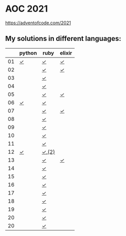 # AOC 2021

https://adventofcode.com/2021


## My solutions in different languages:

|    | python    | ruby                   | elixir     |
| -  | -         | -                      | -          |
| 01 | [✓][01py] | [✓][01rb]              | [✓][01exs] |
| 02 |           | [✓][02rb]              | [✓][02exs] |
| 03 |           | [✓][03rb]              |            |
| 04 |           | [✓][04rb]              |            |
| 05 |           | [✓][05rb]              | [✓][05exs] |
| 06 | [✓][06py] | [✓][06rb]              |            |
| 07 |           | [✓][07rb]              | [✓][07exs] |
| 08 |           | [✓][08rb]              |            |
| 09 |           | [✓][09rb]              |            |
| 10 |           | [✓][10rb]              |            |
| 11 |           | [✓][11rb]              |            |
| 12 | [✓][12py] | [✓][12rb],[(2)][12rb2] |            |
| 13 |           | [✓][13rb]              | [✓][13exs] |
| 14 |           | [✓][14rb]              |            |
| 15 |           | [✓][15rb]              |            |
| 16 |           | [✓][16rb]              |            |
| 17 |           | [✓][17rb]              |            |
| 18 |           | [✓][18rb]              |            |
| 19 |           | [✓][19rb]              |            |
| 20 |           | [✓][20rb]              |            |
| 20 |           | [✓][21rb]              |            |

[01py]:  python/day1.py
[06py]:  python/day6.py
[12py]:  python/day12.py

[01rb]:  ruby/day1.rb
[02rb]:  ruby/day2.rb
[03rb]:  ruby/day3.rb
[04rb]:  ruby/day4.rb
[05rb]:  ruby/day5.rb
[06rb]:  ruby/day6.rb
[07rb]:  ruby/day7.rb
[08rb]:  ruby/day8.rb
[09rb]:  ruby/day9.rb
[10rb]:  ruby/day10.rb
[11rb]:  ruby/day11.rb
[12rb]:  ruby/day12.rb
[12rb2]: ruby/d12-neat.rb
[13rb]:  ruby/day13.rb
[14rb]:  ruby/day14.rb
[15rb]:  ruby/day15.rb
[16rb]:  ruby/day16.rb
[17rb]:  ruby/day17.rb
[18rb]:  ruby/day18.rb
[19rb]:  ruby/day19.rb
[20rb]:  ruby/day20.rb
[21rb]:  ruby/day20.rb

[01exs]:  elixir/day1.exs
[02exs]:  elixir/day2.exs
[05exs]:  elixir/day5.exs
[07exs]:  elixir/day7.exs
[13exs]:  elixir/day13.exs
